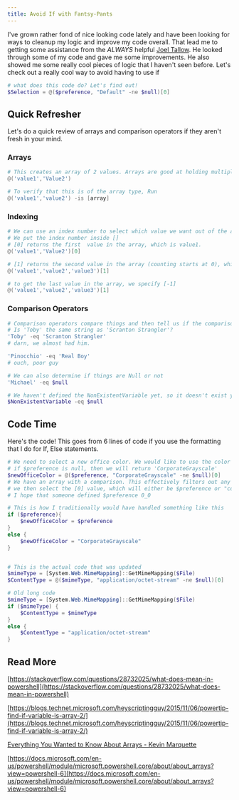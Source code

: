 ```yaml
---
title: Avoid If with Fantsy-Pants
---
```

I've grown rather fond of nice looking code lately and have been looking for ways to cleanup my logic and improve my code overall. That lead me to getting some assistance from the *ALWAYS* helpful [Joel Tallow](https://github.com/vexx32). He looked through some of my code and gave me some improvements. He also showed me some really cool pieces of logic that I haven't seen before. Let's check out a really cool way to avoid having to use if

```powershell
# what does this code do? Let's find out!
$Selection = @($preference, "Default" -ne $null)[0]
```

## Quick Refresher

Let's do a quick review of arrays and comparison operators if they aren't fresh in your mind.

### Arrays

```powershell
# This creates an array of 2 values. Arrays are good at holding multiple values
@('value1','Value2')

# To verify that this is of the array type, Run
@('value1','value2') -is [array]
```

### Indexing

```powershell
# We can use an index number to select which value we want out of the array
# We put the index number inside []
# [0] returns the first  value in the array, which is value1.
@('value1','Value2')[0]

# [1] returns the second value in the array (counting starts at 0), which is value2.
@('value1','value2','value3')[1]

# to get the last value in the array, we specify [-1]
@('value1','value2','value3')[1]

```

### Comparison Operators

```powershell
# Comparison operators compare things and then tell us if the comparison was true or false.
# Is 'Toby' the same string as 'Scranton Strangler'?
'Toby' -eq 'Scranton Strangler'
# darn, we almost had him.

'Pinocchio' -eq 'Real Boy'
# ouch, poor guy

# We can also determine if things are Null or not
'Michael' -eq $null

# We haven't defined the NonExistentVariable yet, so it doesn't exist yet.
$NonExistentVariable -eq $null

```

## Code Time

Here's the code! This goes from 6 lines of code if you use the formatting that I do for If, Else statements.

```powershell
# We need to select a new office color. We would like to use the color in $preference.
# if $preference is null, then we will return 'CorporateGrayscale'
$newOfficeColor = @($preference, "CorporateGrayscale" -ne $null)[0]
# We have an array with a comparison. This effectively filters out any null values.
# we then select the [0] value, which will either be $preference or "corporateGrayscal"
# I hope that someone defined $preference 0_0

# This is how I traditionally would have handled something like this
if ($preference){
    $newOfficeColor = $preference
}
else {
    $newOfficeColor = "CorporateGrayscale"
}


# This is the actual code that was updated
$mimeType = [System.Web.MimeMapping]::GetMimeMapping($File)
$ContentType = @($mimeType, "application/octet-stream" -ne $null)[0]

# Old long code
$mimeType = [System.Web.MimeMapping]::GetMimeMapping($File)
if ($mimeType) {
    $ContentType = $mimeType
}
else {
    $ContentType = "application/octet-stream"
}
```

## Read More

[https://stackoverflow.com/questions/28732025/what-does-mean-in-powershell](https://stackoverflow.com/questions/28732025/what-does-mean-in-powershell)

[https://blogs.technet.microsoft.com/heyscriptingguy/2015/11/06/powertip-find-if-variable-is-array-2/](https://blogs.technet.microsoft.com/heyscriptingguy/2015/11/06/powertip-find-if-variable-is-array-2/)

[Everything You Wanted to Know About Arrays - Kevin Marquette](https://kevinmarquette.github.io/2018-10-15-Powershell-arrays-Everything-you-wanted-to-know/?utm_source=reddit&utm_medium=post)

[https://docs.microsoft.com/en-us/powershell/module/microsoft.powershell.core/about/about_arrays?view=powershell-6](https://docs.microsoft.com/en-us/powershell/module/microsoft.powershell.core/about/about_arrays?view=powershell-6)